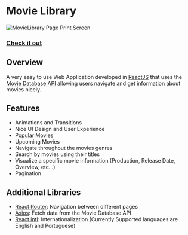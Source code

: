 # Movie Library

![MovieLibrary Page Print Screen](https://i.imgur.com/ZcjNnEh.png)
### [Check it out](https://c0llinn.github.io/MovieLibrary/)

## Overview

A very easy to use Web Application developed in [ReactJS](https://reactjs.org/) that uses the [Movie Database API](https://www.themoviedb.org/?target=_blank) allowing users navigate and get information about movies nicely. 

## Features

* Animations and Transitions
* Nice UI Design and User Experience
* Popular Movies
* Upcoming Movies
* Navigate throughout the movies genres
* Search by movies using their titles
* Visualize a specific movie information (Production, Release Date, Overview, etc…)
* Pagination

## Additional Libraries

* [React Router](https://reacttraining.com/react-router/web/guides/quick-start): Navigation between different pages
* [Axios](https://github.com/axios/axios): Fetch data from the Movie Database API
* [React intl](https://github.com/formatjs/react-intl): Internationalization (Currently Supported languages are English and Portuguese)